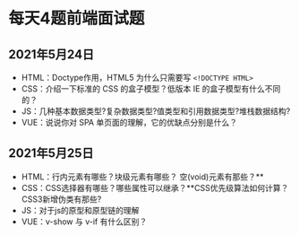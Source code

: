 # 每天4题前端面试题

## 2021年5月24日

- HTML：Doctype作用，HTML5 为什么只需要写 `<!DOCTYPE HTML>`
- CSS：介绍一下标准的 CSS 的盒子模型？低版本 IE 的盒子模型有什么不同的？
- JS：几种基本数据类型?复杂数据类型?值类型和引用数据类型?堆栈数据结构?
- VUE：说说你对 SPA 单页面的理解，它的优缺点分别是什么？

## 2021年5月25日

- HTML：行内元素有哪些？块级元素有哪些？ 空(void)元素有那些？**
- CSS：CSS选择器有哪些？哪些属性可以继承？**CSS优先级算法如何计算？CSS3新增伪类有那些?
- JS：对于js的原型和原型链的理解
- VUE：v-show 与 v-if 有什么区别？

